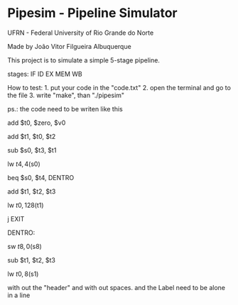# Pipesim - Pipeline Simulator

UFRN - Federal University of Rio Grande do Norte

Made by João Vitor Filgueira Albuquerque

This project is to simulate a simple 5-stage pipeline.

stages:
	IF
	ID
	EX
	MEM
	WB

How to test:
	1. put your code in the "code.txt"
	2. open the terminal and go to the file
	3. write "make", than "./pipesim"

ps.:
the code need to be writen like this

add $t0, $zero, $v0

add $t1, $t0, $t2

sub $s0, $t3, $t1

lw $t4, 4($s0)

beq $s0, $t4, DENTRO

add $t1, $t2, $t3

lw $t0, 128($t1)

j EXIT

DENTRO:

sw $t8, 0($s8)

sub $t1, $t2, $t3

lw $t0, 8($s1)

with out the "header" and with out spaces.
and the Label need to be alone in a line

